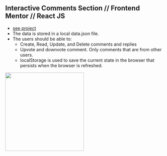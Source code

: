 ## Interactive Comments Section // Frontend Mentor // React JS

- [see project]()
- The data is stored in a local data.json file.
- The users should be able to:
  - Create, Read, Update, and Delete comments and replies
  - Upvote and downvote comment. Only comments that are from other users.
  - localStorage is used to save the current state in the browser that persists when the browser is refreshed.

<p align-items: center>
    <img src='./readme-images/Screenshot-team-01.png' width='250'>
</p>
<br/>
